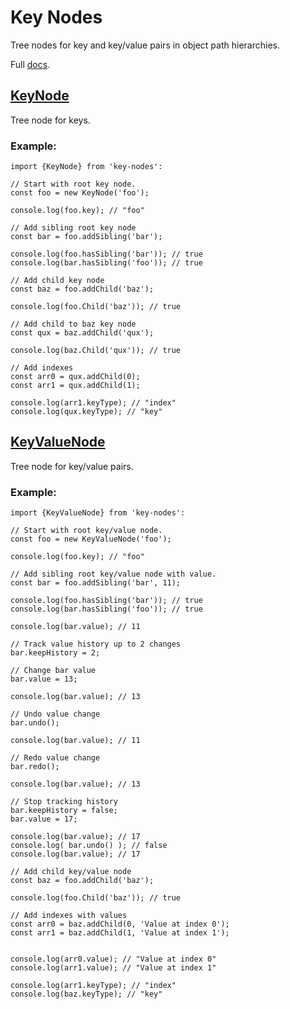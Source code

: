 # Key Nodes
Tree nodes for key and key/value pairs in object path hierarchies.

Full [docs](docs/README.md "docs").

## [KeyNode](docs/classes/keynode.md "KeyNode")
Tree node for keys.

### Example:
```
import {KeyNode} from 'key-nodes':

// Start with root key node.
const foo = new KeyNode('foo');

console.log(foo.key); // "foo"

// Add sibling root key node
const bar = foo.addSibling('bar');

console.log(foo.hasSibling('bar')); // true
console.log(bar.hasSibling('foo')); // true

// Add child key node
const baz = foo.addChild('baz');

console.log(foo.Child('baz')); // true

// Add child to baz key node
const qux = baz.addChild('qux');

console.log(baz.Child('qux')); // true

// Add indexes
const arr0 = qux.addChild(0);
const arr1 = qux.addChild(1);

console.log(arr1.keyType); // "index"
console.log(qux.keyType); // "key"

```

## [KeyValueNode](docs/classes/keyvaluenode.md "KeyValueNode")
Tree node for key/value pairs.

### Example:
```
import {KeyValueNode} from 'key-nodes':

// Start with root key/value node.
const foo = new KeyValueNode('foo');

console.log(foo.key); // "foo"

// Add sibling root key/value node with value.
const bar = foo.addSibling('bar', 11);

console.log(foo.hasSibling('bar')); // true
console.log(bar.hasSibling('foo')); // true

console.log(bar.value); // 11

// Track value history up to 2 changes
bar.keepHistory = 2;

// Change bar value
bar.value = 13;

console.log(bar.value); // 13

// Undo value change
bar.undo();

console.log(bar.value); // 11

// Redo value change
bar.redo();

console.log(bar.value); // 13

// Stop tracking history
bar.keepHistory = false;
bar.value = 17;

console.log(bar.value); // 17
console.log( bar.undo() ); // false
console.log(bar.value); // 17

// Add child key/value node
const baz = foo.addChild('baz');

console.log(foo.Child('baz')); // true

// Add indexes with values
const arr0 = baz.addChild(0, 'Value at index 0');
const arr1 = baz.addChild(1, 'Value at index 1');


console.log(arr0.value); // "Value at index 0"
console.log(arr1.value); // "Value at index 1"

console.log(arr1.keyType); // "index"
console.log(baz.keyType); // "key"
```